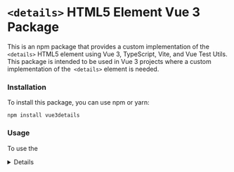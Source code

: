 
# `<details>` HTML5 Element Vue 3 Package

  

This is an npm package that provides a custom implementation of the `<details>` HTML5 element using Vue 3, TypeScript, Vite, and Vue Test Utils. This package is intended to be used in Vue 3 projects where a custom implementation of the` <details>` element is needed.

### Installation

  

To install this package, you can use npm or yarn:

`npm install vue3details`


### Usage

To use the <details> element provided by this package, you can import it in your Vue 3 component and use it as follows:

Import into your main file:

```
import Vue3Details from 'vue3details';

...
app.use(Vue3Details);  
...

```

and use as:

```
   <Vue3Details v-model="true">
    <summary>Title</summary>
    <p>Details content goes here.</p>
   </Vue3Details>
```

### Testing

 
This package comes with unit tests implemented using Vue Test Utils. To run the tests, you can use the following command:

`npm run test`


Contributing

  

If you find a bug or have a feature request, please open an issue on the GitHub repository for this package. Pull requests are also welcome!

License

  

This package is licensed under the MIT License. See the LICENSE file for details.
